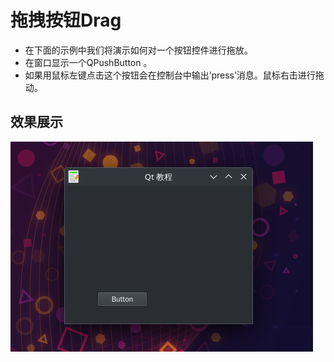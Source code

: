 # 拖拽按钮Drag
- 在下面的示例中我们将演示如何对一个按钮控件进行拖放。
- 在窗口显示一个QPushButton 。
- 如果用鼠标左键点击这个按钮会在控制台中输出’press’消息。鼠标右击进行拖动。


## 效果展示
![](./images/2023-08-05_18-10.png)

